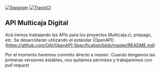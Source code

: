 [![Swagger](http://online.swagger.io/validator?url=https://raw.githubusercontent.com/Multicaja/API-Multicaja_digital/master/api-users.yml)](https://raw.githubusercontent.com/Multicaja/API-Multicaja_digital/master/api-users.yml) [![TravisCI](https://travis-ci.org/Multicaja/api-mc.svg?branch=master)](https://travis-ci.org/Multicaja/API-Multicaja_digital/)
 
## API Multicaja Digital

Acá iremos trabajando las APIs para los proyectos Multicaja.cl, prepago, etc. Se desarrollarán utilizando el estándar [OpenAPI] (https://github.com/OAI/OpenAPI-Specification/blob/master/README.md) 

Por el momento haremos commits directo a *master*. Cuando tengamos las primeras versiones estables, nos quitamos permisos y trabajaremos con *pull request*
